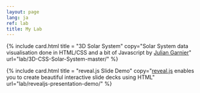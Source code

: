 ```yaml
---
layout: page
lang: ja
ref: lab
title: My Lab
---
```

<main class="page-content">
  {% include card.html title = "3D Solar System"
                       copy="Solar System data visualisation done in HTML/CSS and a bit of Javascript by <a href='https://github.com/juliangarnier'>Julian Garnier</a>" 
                       url="lab/3D-CSS-Solar-System-master/" %}

  {% include card.html title = "reveal.js Slide Demo"
                       copy="<a href='https://revealjs.com/'>reveal.js</a> enables you to create beautiful interactive slide decks using HTML" 
                       url="lab/revealjs-presentation-demo/" %}
</main>